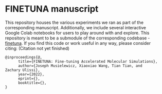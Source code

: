 # FINETUNA manuscript
This repository houses the various experiments we ran as part of the corresponding manuscript. Additionally, we include several interactive Google Colab notebooks for users to play around with and explore. This repository is meant to be a submodule of the corresponding codebase - [finetuna](https://github.com/ulissigroup/finetuna). If you find this code or work useful in any way, please consider citing: (Citation not yet finished)
```
@inproceedings{@,
      title={FINETUNA: Fine-tuning Accelerated Molecular Simulations}, 
      author={Joseph Musielewicz, Xiaoxiao Wang, Tian Tian, and Zachary Ulissi},
      year={2022},
      eprint={},
      booktitle={},
}
```